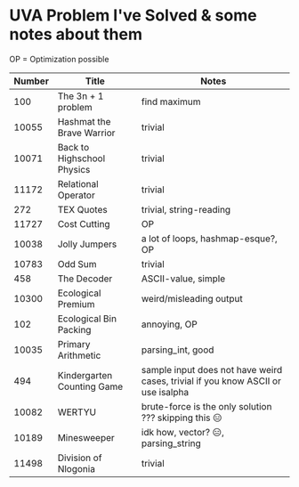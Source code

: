 # UVA Problem I've Solved & some notes about them

OP = Optimization possible

| Number | Title | Notes |
|--------|-------|-------|
100 | The 3n + 1 problem | find maximum
10055 | Hashmat the Brave Warrior | trivial
10071 | Back to Highschool Physics | trivial
11172 | Relational Operator | trivial
272 | TEX Quotes | trivial, string-reading
11727 | Cost Cutting | OP
10038 | Jolly Jumpers | a lot of loops, hashmap-esque?, OP
10783 | Odd Sum | trivial
458 | The Decoder | ASCII-value, simple
10300 | Ecological Premium | weird/misleading output
102 | Ecological Bin Packing | annoying, OP
10035 | Primary Arithmetic | parsing_int, good
494 | Kindergarten Counting Game | sample input does not have weird cases, trivial if you know ASCII or use isalpha
10082 | WERTYU | brute-force is the only solution ??? skipping this :expressionless:
10189 | Minesweeper | idk how, vector? :expressionless:, parsing_string
11498 | Division of Nlogonia | trivial
